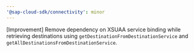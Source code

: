 ```yaml
---
'@sap-cloud-sdk/connectivity': minor
---
```


[Improvement] Remove dependency on XSUAA service binding while retrieving destinations using `getDestinationFromDestinationService` and `getAllDestinationsFromDestinationService`.
